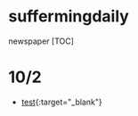 suffermingdaily
===

newspaper
[TOC]

# 10/2
- [test](https://www.uni-muenchen.de/index.html){:target="_blank"}
